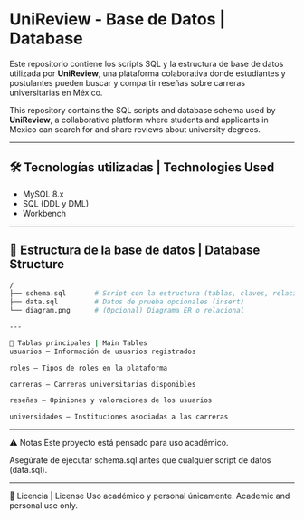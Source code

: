 # UniReview - Base de Datos | Database

Este repositorio contiene los scripts SQL y la estructura de base de datos utilizada por **UniReview**, una plataforma colaborativa donde estudiantes y postulantes pueden buscar y compartir reseñas sobre carreras universitarias en México.

This repository contains the SQL scripts and database schema used by **UniReview**, a collaborative platform where students and applicants in Mexico can search for and share reviews about university degrees.

---

## 🛠️ Tecnologías utilizadas | Technologies Used

- MySQL 8.x
- SQL (DDL y DML)
- Workbench

---

## 🧱 Estructura de la base de datos | Database Structure

```bash
/
├── schema.sql       # Script con la estructura (tablas, claves, relaciones)
├── data.sql         # Datos de prueba opcionales (insert)
└── diagram.png      # (Opcional) Diagrama ER o relacional

---

🔑 Tablas principales | Main Tables
usuarios — Información de usuarios registrados

roles — Tipos de roles en la plataforma

carreras — Carreras universitarias disponibles

reseñas — Opiniones y valoraciones de los usuarios

universidades — Instituciones asociadas a las carreras
```
---

⚠️ Notas
Este proyecto está pensado para uso académico.

Asegúrate de ejecutar schema.sql antes que cualquier script de datos (data.sql).

---

📄 Licencia | License
Uso académico y personal únicamente.
Academic and personal use only.
